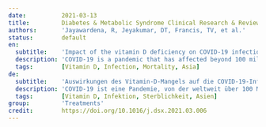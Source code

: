 ```yaml
---
date:          2021-03-13
title:         Diabetes & Metabolic Syndrome Clinical Research & Reviews
authors:       'Jayawardena, R, Jeyakumar, DT, Francis, TV, et al.'
status:        default
en:
  subtitle:    'Impact of the vitamin D deficiency on COVID-19 infection and mortality in Asian countries'
  description: 'COVID-19 is a pandemic that has affected beyond 100 million and caused nearly 3 million deaths globally. Vitamin D is a known risk factor for COVID-19. Therefore, we aimed to investigate the association of prevalence of vitamin D deficiency and mean vitamin D level with COVID-19 infection and mortality in Asia, predicting with other confounding factors such as median age, obesity, and diabetes. COVID-19 infections and mortalities among the Asian countries were retrieved from the Worldometer website. Information on prevalence of vitamin D deficiency and mean vitamin D values in each Asian country was retrieved through literature searching on PubMed® and Google scholar. The associations between COVID-19 infections and mortalities with prevalence of vitamin D deficiency and mean vitamin D level were explored with correlation coefficients. As a predictive analysis, multiple linear regression was carried out with all confounders. Positive correlations were observed for prevalence of vitamin D deficiency with COVID-19 infections and mortalities. Moreover, the associations for the COVID-19 infections and mortalities improved, respectively, after predicting with confounding factors. Similarly, mean vitamin D level had a significant negative correlation with COVID-19 infections and mortalities when combining with confounders. Prevalence of vitamin D deficiency is significantly positively associated whereas the mean vitamin D level is significantly negatively associated with both infection and mortality rate of COVID-19 among Asian countries upon predicting with all confounders.'
  tags:        [Vitamin D, Infection, Mortality, Asia]
de:
  subtitle:    'Auswirkungen des Vitamin-D-Mangels auf die COVID-19-Infektion und Mortalität in asiatischen Ländern'
  description: 'COVID-19 ist eine Pandemie, von der weltweit über 100 Millionen Menschen betroffen sind und die fast 3 Millionen Todesfälle verursacht hat. Vitamin D ist ein bekannter Risikofaktor für COVID-19. Daher wollten wir den Zusammenhang zwischen der Prävalenz des Vitamin-D-Mangels und dem durchschnittlichen Vitamin-D-Spiegel mit der COVID-19-Infektion und der Sterblichkeit in Asien untersuchen, wobei wir andere Störfaktoren wie das Durchschnittsalter, Fettleibigkeit und Diabetes mit einbeziehen wollten. Die COVID-19-Infektionen und -Mortalität in den asiatischen Ländern wurden von der Worldometer-Website abgerufen. Informationen über die Prävalenz des Vitamin-D-Mangels und die durchschnittlichen Vitamin-D-Werte in den einzelnen asiatischen Ländern wurden durch eine Literatursuche in PubMed® und Google scholar ermittelt. Die Zusammenhänge zwischen COVID-19-Infektionen und Sterblichkeit mit der Prävalenz des Vitamin-D-Mangels und dem durchschnittlichen Vitamin-D-Spiegel wurden anhand von Korrelationskoeffizienten untersucht. Als prädiktive Analyse wurde eine multiple lineare Regression mit allen Störfaktoren durchgeführt. Diese ergab positive Korrelationen zwischen der Prävalenz des Vitamin-D-Mangels und den COVID-19-Infektionen und -Mortalitäten. Darüber hinaus verbesserten sich die Zusammenhänge für COVID-19-Infektionen und Sterblichkeit insbesondere nach der Kombination mit den Störfaktoren. Ebenso wies der mittlere Vitamin-D-Spiegel eine signifikante negative Korrelation mit COVID-19-Infektionen und -Mortalität auf, wenn er mit Störfaktoren kombiniert wurde. Die Prävalenz des Vitamin-D-Mangels ist signifikant positiv, der mittlere Vitamin-D-Spiegel hingegen signifikant negativ mit der Infektions- und Sterblichkeitsrate von COVID-19 in den asiatischen Ländern verbunden, wenn man alle Störfaktoren in die Vorhersage einbezieht.' 
  tags:        [Vitamin D, Infektion, Sterblichkeit, Asien]
group:         'Treatments'
credit:        https://doi.org/10.1016/j.dsx.2021.03.006
---
```

